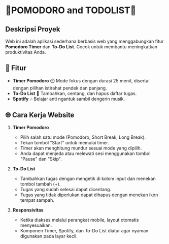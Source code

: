 # 🎀POMODORO and TODOLIST🎀
## Deskripsi Proyek
Web ini adalah aplikasi sederhana berbasis web yang menggabungkan fitur **Pomodoro Timer** dan **To-Do List**. Cocok untuk membantu meningkatkan produktivitas Anda.

## 🫧 Fitur 
- **Timer Pomodoro** ⏲️ Mode fokus dengan durasi 25 menit, disertai dengan pilihan istirahat pendek dan panjang.
- **To-Do List** 📝 Tambahkan, centang, dan hapus daftar tugas. 
- **Spotify** 🎶 Belajar anti ngantuk sambil dengerin musik. 

## 🌐 Cara Kerja Website
1. **Timer Pomodoro**
   - Pilih salah satu mode (Pomodoro, Short Break, Long Break).
   - Tekan tombol "Start" untuk memulai timer.
   - Timer akan menghitung mundur sesuai mode yang dipilih.
   - Anda dapat menjeda atau melewati sesi menggunakan tombol "Pause" dan "Skip".

2. **To-Do List**
   - Tambahkan tugas dengan mengetik di kolom input dan menekan tombol tambah (+).
   - Tugas yang sudah selesai dapat dicentang.
   - Tugas yang tidak diperlukan dapat dihapus dengan menekan ikon tempat sampah.

3. **Responsivitas**
   - Ketika diakses melalui perangkat mobile, layout otomatis menyesuaikan.
   - Komponen Timer, Spotify, dan To-Do List diatur agar nyaman digunakan pada layar kecil.















